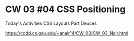 # CW 03 #04 CSS Positioning

Today's Activities CSS Layouts Part Deuces

https://codd.cs.gsu.edu/~anair14/CW_03/CW_03_Nair.html
